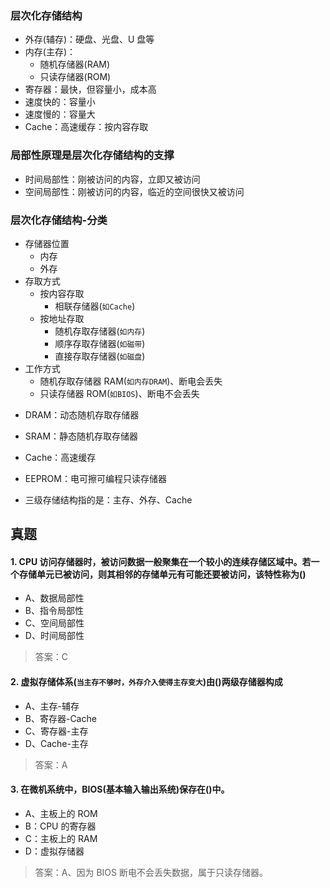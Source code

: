 ### 层次化存储结构

- 外存(辅存)：硬盘、光盘、U 盘等
- 内存(主存)：
  - 随机存储器(RAM)
  - 只读存储器(ROM)
- 寄存器：最快，但容量小，成本高
- 速度快的：容量小
- 速度慢的：容量大
- Cache：高速缓存：按内容存取

### 局部性原理是层次化存储结构的支撑

- 时间局部性：刚被访问的内容，立即又被访问
- 空间局部性：刚被访问的内容，临近的空间很快又被访问

### 层次化存储结构-分类

- 存储器位置
  - 内存
  - 外存
- 存取方式
  - 按内容存取
    - 相联存储器(`如Cache`)
  - 按地址存取
    - 随机存取存储器(`如内存`)
    - 顺序存取存储器(`如磁带`)
    - 直接存取存储器(`如磁盘`)
- 工作方式
  - 随机存取存储器 RAM(`如内存DRAM`)、断电会丢失
  - 只读存储器 ROM(`如BIOS`)、断电不会丢失

* DRAM：动态随机存取存储器
* SRAM：静态随机存取存储器
* Cache：高速缓存
* EEPROM：电可擦可编程只读存储器

* 三级存储结构指的是：主存、外存、Cache

## 真题

#### 1. CPU 访问存储器时，被访问数据一般聚集在一个较小的连续存储区域中。若一个存储单元已被访问，则其相邻的存储单元有可能还要被访问，该特性称为()

- A、数据局部性
- B、指令局部性
- C、空间局部性
- D、时间局部性

> 答案：C

#### 2. 虚拟存储体系(`当主存不够时，外存介入使得主存变大`)由()两级存储器构成

- A、主存-辅存
- B、寄存器-Cache
- C、寄存器-主存
- D、Cache-主存

> 答案：A

#### 3. 在微机系统中，BIOS(基本输入输出系统)保存在()中。

- A、主板上的 ROM
- B：CPU 的寄存器
- C：主板上的 RAM
- D：虚拟存储器

> 答案：A、因为 BIOS 断电不会丢失数据，属于只读存储器。
